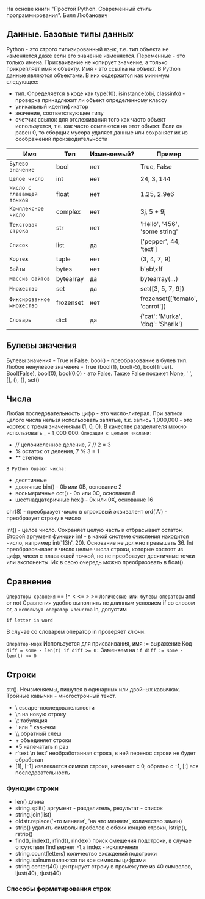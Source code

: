 На основе книги "Простой Python. Современный стиль программирования". Билл Любанович
## Данные. Базовые типы данных
Python - это строго типизированный язык, т.е. тип объекта не изменяется даже если его значение изменяется.
Переменные - это только имена. Присваивание не копирует значение, а только прикрепляет имя к объекту. Имя - это ссылка на объект. В Python данные являются объектами. В них содержится как минимум следующее:
- тип. Определяется в коде как type(10). isinstance(obj, classinfo) - проверка принадлежит ли объект определенному классу
- уникальный идентификатор
- значение, соответствующее типу
- счетчик ссылок для отслеживания того как часто объект используется, т.е. как часто ссылаются на этот объект. Если он равен 0, то сборщик мусора удаляет данные или сохраняет их из соображений производительности

| Имя | Тип | Изменяемый? | Пример | 
| --- | --- | --- | --- | 
| `Булево значение` | bool | нет | True, False |
| `Целое число` | int | нет | 24, 3, 144 |
| `Число с плавающей точкой` | float | нет | 1.25, 2.9e6 |
| `Комплексное число` | complex | нет | 3j, 5 + 9j |
| `Текстовая строка` | str | нет | 'Hello', '456', 'some string' |
| `Список` | list | да | ['pepper', 44, 'text'] |
| `Кортеж` | tuple | нет | (3, 4, 7, 9) |
| `Байты` | bytes | нет | b'ab\xff |
| `Массив байтов` | bytearray | да | bytearray(…)  |
| `Множество` | set | да | set([3, 5, 7, 9]) |
| `Фиксированное множество` | frozenset | нет | frozenset(['tomato', 'carrot']) |
| `Словарь` | dict| да | {'cat': 'Murka', 'dog': 'Sharik'} |

## Булевы значения
Булевы значения - True и False.
bool() - преобразование в булев тип.
Любое ненулевое значение - True (bool(1), bool(-5), bool(True)). 
Bool(False), bool(0), bool(0.0) - это False. Также False покажет None, ' ', [], (), {}, set()

## Числа
Любая последовательность цифр - это число-литерал. При записи целого числа нельзя использовать запятые, т.к. запись 1,000,000 - это кортеж с тремя значениями (1, 0, 0). В качестве разделителя можно использовать _ - 1_000_000.
`Операции с целыми числами:`
- // целочисленное деление, 7 // 2 = 3
- % остаток от деления, 7 % 3 = 1
- ** степень

`В Python бывают числа:`
- десятичные
- двоичные bin()  - 0b или 0B, основание 2
- восьмеричные oct() - 0o или 0O, основание 8
- шестнадцатеричные hex() - 0x или 0X, основание 16

chr(8) - преобразует число в строковый эквивалент
ord('A') - преобразует строку в число

int() - целое число. Сохраняет целую часть и отбрасывает остаток. Второй аргумент функции int - в какой системе счисления находится число, например int('13h', 20). Основание не должно превышать 36.
Int преобразовывает в число целые числа строки, которые состоят из цифр, чисел с плавающей точкой, но не преобразует десятичные точки или экспоненты. Их в свою очередь можно преобразовать в float().

## Сравнение
`Операторы сравнеия`
==   !=   <   <=   >   >= 
`Логические или булевы операторы`
and   or   not
Сравнения удобно выполнять не длинным условием if со словом or, а `используя оператор членства` in, допустим

```
if letter in word
```
В случае со словарем оператор in проверяет ключи.

`Оператор-морж`
Используется для присваивания, имя := выражение
Код
`diff = some - len(t)
if diff >= 0:`
Заменяем на
`if diff := some - len(t) >= 0`

## Строки
str(). Неизменяемы, пишутся в одинарных или двойных кавычках. Тройные кавычки - многострочный текст.
- \ escape-последовательности
- \n на новую строку
- \t табуляция
- \' или \" кавычки
- \\\ обратный слеш
- \+ объединяет строки
- *5 напечатать n раз
- r\'text \n test\' необработанная строка, в ней перенос строки не будет обработан
- [1], [-1] извлекается символ строки, начинает с 0, обратно с -1, [:] вся последовательность

### Функции строки
- len() длина
- string.split() аргумент - разделитель, результат - список
- string.join(list)
- oldstr.replace('что меняем', 'на что меняем', количество замен)
- strip() удалить символы пробелов с обоих концов строки, lstrip(), rstrip()
- find(), index(), rfind(), rindex() поиск смещения подстроки, в случае отсутствия find вернет -1,а index - исключения
- string.count(letters) количество вхождений подстроки
- string.isalnum являются ли все символы цифрами
- string.center(40) центрирует строку в промежутке из 40 символов, ljust(40), rjust(40)

### Способы форматирования строк
